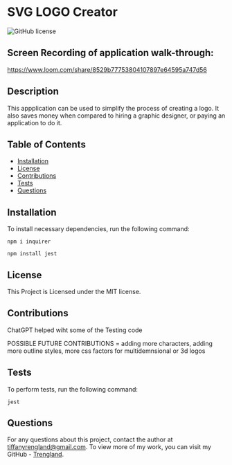 # SVG LOGO Creator
![GitHub license](https://img.shields.io/badge/license-MIT-blue.svg)

## Screen Recording of application walk-through:

https://www.loom.com/share/8529b77753804107897e64595a747d56


## Description

This appplication can be used to simplify the process of creating a logo.
It also saves money when compared to hiring a graphic designer, or paying an application to do it.


## Table of Contents

* [Installation](#installation)
* [License](#license)
* [Contributions](#contributions)
* [Tests](#tests)
* [Questions](#questions)


## Installation

To install necessary dependencies, run the following command: 

```
npm i inquirer
```

```
npm install jest
```

## License
    
This Project is Licensed under the MIT license.


## Contributions

ChatGPT helped wiht some of the Testing code

POSSIBLE FUTURE CONTRIBUTIONS = adding more characters, adding more outline styles, more css factors for multidemnsional or 3d logos


## Tests

To perform tests, run the following command:

```
jest
```


## Questions

For any questions about this project, contact the author at tiffanyrengland@gmail.com. 
To view more of my work, you can visit my GitHub - [Trengland](https://www.github.com/Trengland/).
